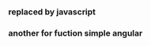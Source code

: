 ### replaced by javascript

<!-- function presentAlert() {
  const alert = document.createElement('ion-alert');
  alert.cssClass = 'my-custom-class';
  alert.header = 'Alert';
  alert.subHeader = 'Subtitle';
  alert.message = 'This is an alert message.';
  alert.buttons = ['OK'];

  document.body.appendChild(alert);
  return alert.present();
} -->
### another for fuction simple  angular
<!-- 
 alertCtrl.create({
          message:'Please enter valid reason and amount!',
          header:'Invalid inputs',
          buttons:['Okay']
        })
           .then(alertElement => {
            alertElement.present()
        }) -->

<!-- 
        presentAlert() {
    const alert = await this.alertController.create({
      cssClass: 'my-custom-class',
      header: 'Alert',
      subHeader: 'Subtitle',
      message: 'This is an alert message.',
      buttons: ['OK']
    });

    await alert.present();
  } -->
